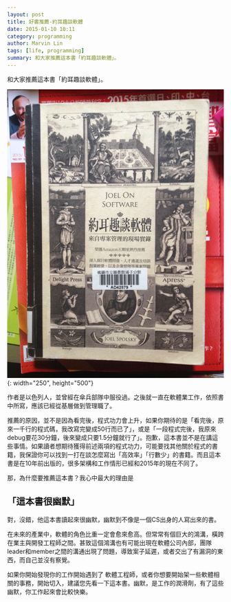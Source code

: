 ```yaml
---
layout: post
title: 好書推薦-約耳趣談軟體
date: 2015-01-10 10:11
category: programming
author: Marvin Lin
tags: [life, programming]
summary: 和大家推薦這本書「約耳趣談軟體」。
---
```


和大家推薦這本書「約耳趣談軟體」。

![joel-on-software](/assets/posts/book-recommend-joel-on-software/IMG_0236.jpeg){: width="250", height="500"}

作者是以色列人，並曾經在傘兵部隊中服役過。之後就一直在軟體業工作，依照書中所寫，應該已經從基層做到管理職了。

推薦的原因，並不是因為看完後，程式功力會上升，如果你期待的是「看完後，原來一千行的程式碼，我改寫完變成50行而已了」，或是「一段程式完後，我原來debug要花30分鐘，後來變成只要1.5分鐘就行了」。抱歉，這本書並不是在講這些事情。如果讀者想期待獲得前述兩項的程式功力，可能要找其他關於程式的書籍，我保證你可以找到一打在談怎麼寫出「高效率」「行數少」的書籍。而且這本書是在10年前出版的，很多架構和工作情形已經和2015年的現在不同了。

那，為什麼要推薦這本書？我心中最大的理由是

## 「這本書很幽默」

對，沒錯，他這本書讀起來很幽默，幽默到不像是一個CS出身的人寫出來的書。

在未來的產業中，軟體的角色比重一定會愈來愈高。但常常有個巨大的鴻溝，橫跨在業主與開發工程師之間。甚致這個鴻溝也有可能出現在軟體公司內部，團隊leader和member之間的溝通出現了問題，導致案子延遲，或者交出了有漏洞的東西，而自己並沒有察覺。

如果你開始發現你的工作開始遇到了 軟體工程師，或者你想要開始架一些軟體相關的事務，開始切入，建議您先看一下這本書。幽默，是工作的潤滑劑，有了這些幽默，你工作起來會比較快樂。